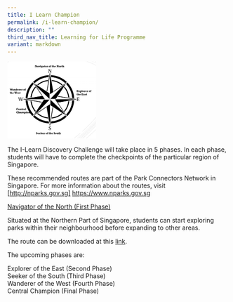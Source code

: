 ```yaml
---
title: I Learn Champion
permalink: /i-learn-champion/
description: ""
third_nav_title: Learning for Life Programme
variant: markdown
---
```

<img src="/images/I-Learn-Champion-e1604283192272-768x668.jpeg" style="width:40%">

The I-Learn Discovery Challenge will take place in 5 phases. In each phase, students will have to complete the checkpoints of the particular region of Singapore.

These recommended routes are part of the Park Connectors Network in Singapore. For more information about the routes, visit&nbsp; [http://nparks.gov.sg] https://www.nparks.gov.sg

<u>Navigator of the North (First Phase)</u>

Situated at the Northern Part of Singapore, students can start exploring parks within their neighbourhood before expanding to other areas.

The route can be downloaded at this&nbsp;[link](/files/Navigator-of-the-North.pdf).

The upcoming phases are:

Explorer of the East (Second Phase) <br>
Seeker of the South (Third Phase) <br>
Wanderer of the West (Fourth Phase) <br>
Central Champion (Final Phase)